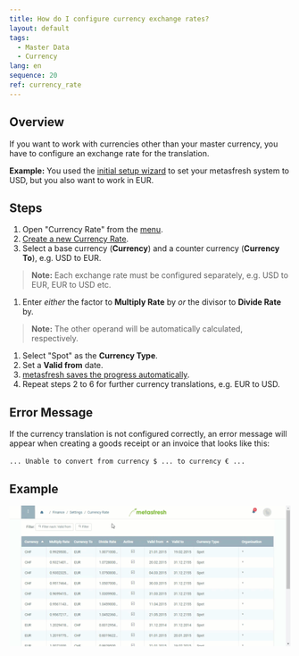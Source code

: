 ```yaml
---
title: How do I configure currency exchange rates?
layout: default
tags:
  - Master Data
  - Currency
lang: en
sequence: 20
ref: currency_rate
---
```

## Overview

If you want to work with currencies other than your master currency, you have to configure an exchange rate for the translation.

**Example:** You used the [initial setup wizard](InitialSetupWizard) to set your metasfresh system to USD, but you also want to work in EUR.

## Steps

1. Open "Currency Rate" from the [menu](Menu).
1. [Create a new Currency Rate](New_Record_Window).
1. Select a base currency (**Currency**) and a counter currency (**Currency To**), e.g. USD to EUR.
 >**Note:** Each exchange rate must be configured separately, e.g. USD to EUR, EUR to USD etc.

1. Enter *either* the factor to **Multiply Rate** by *or* the divisor to **Divide Rate** by.
 >**Note:** The other operand will be automatically calculated, respectively.

1. Select "Spot" as the **Currency Type**.
1. Set a **Valid from** date.
1. [metasfresh saves the progress automatically](Saveindicator).
1. Repeat steps 2 to 6 for further currency translations, e.g. EUR to USD.

## Error Message

If the currency translation is not configured correctly, an error message will appear when creating a goods receipt or an invoice that looks like this:

`... Unable to convert from currency $ ... to currency € ...`

## Example
![](assets/Currency_Rate_walkthrough.gif)
